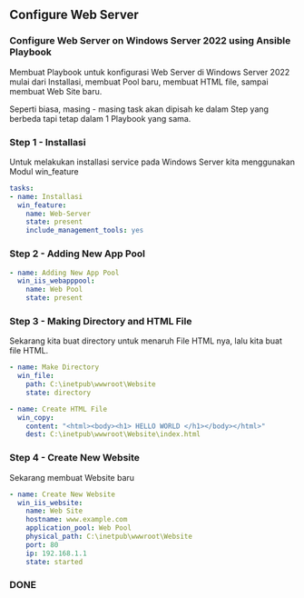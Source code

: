 ## Configure Web Server
### Configure Web Server on Windows Server 2022 using Ansible Playbook
Membuat Playbook untuk konfigurasi Web Server di Windows Server 2022 mulai dari Installasi, membuat Pool baru, membuat HTML file, sampai membuat Web Site baru.

Seperti biasa, masing - masing task akan dipisah ke dalam Step yang berbeda tapi tetap dalam 1 Playbook yang sama.

### Step 1 - Installasi
Untuk melakukan installasi service pada Windows Server kita menggunakan Modul win_feature
```yml
tasks:
- name: Installasi
  win_feature:
    name: Web-Server
    state: present
    include_management_tools: yes
```
### Step 2 - Adding New App Pool
```yml
- name: Adding New App Pool
  win_iis_webapppool:
    name: Web Pool
    state: present
```
### Step 3 - Making Directory and HTML File
Sekarang kita buat directory untuk menaruh File HTML nya, lalu kita buat file HTML.
```yml
- name: Make Directory
  win_file:
    path: C:\inetpub\wwwroot\Website
    state: directory

- name: Create HTML File
  win_copy:
    content: "<html><body><h1> HELLO WORLD </h1></body></html>"
    dest: C:\inetpub\wwwroot\Website\index.html
```
### Step 4 - Create New Website
Sekarang membuat Website baru
```yml
- name: Create New Website
  win_iis_website:
    name: Web Site
    hostname: www.example.com
    application_pool: Web Pool
    physical_path: C:\inetpub\wwwroot\Website
    port: 80
    ip: 192.168.1.1
    state: started
```

### DONE
  
